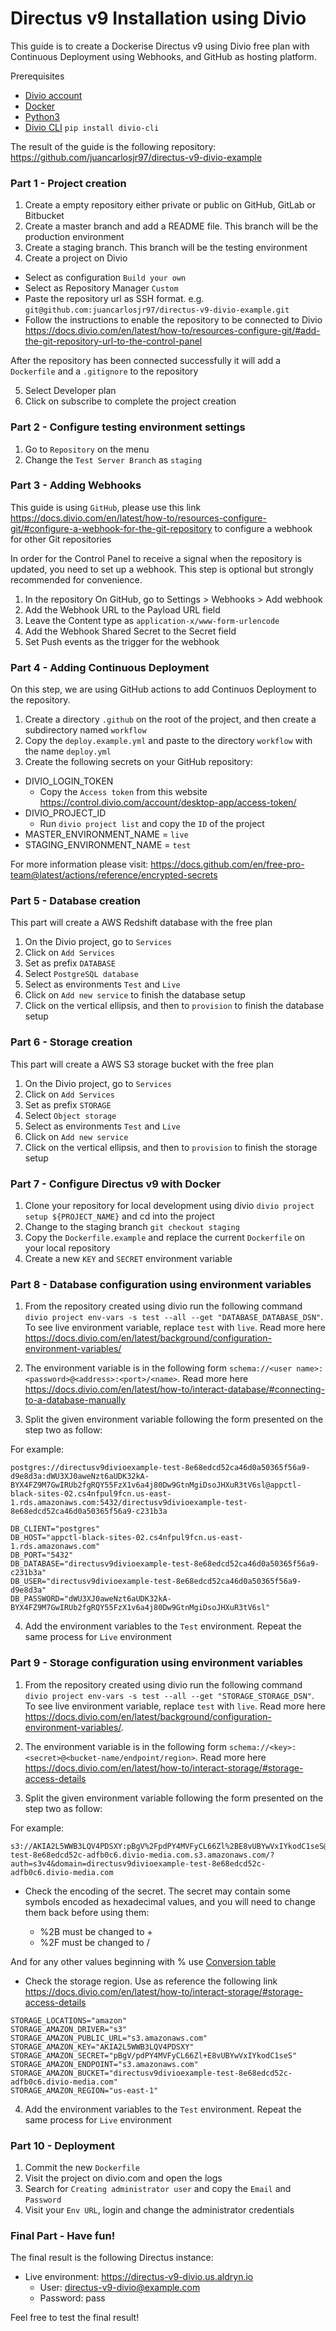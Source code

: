 # Directus v9 Installation using Divio

This guide is to create a Dockerise Directus v9 using Divio free plan with Continuous Deployment using Webhooks, and GitHub as hosting platform.

Prerequisites

- [Divio account](https://www.divio.com/)
- [Docker](https://docker.com/)
- [Python3](https://www.python.org/)
- [Divio CLI](https://docs.divio.com/en/latest/reference/divio-cli/) `pip install divio-cli`

The result of the guide is the following repository: https://github.com/juancarlosjr97/directus-v9-divio-example

### Part 1 - Project creation

1. Create a empty repository either private or public on GitHub, GitLab or Bitbucket
2. Create a master branch and add a README file. This branch will be the production environment
3. Create a staging branch. This branch will be the testing environment
4. Create a project on Divio

- Select as configuration `Build your own`
- Select as Repository Manager `Custom`
- Paste the repository url as SSH format. e.g. `git@github.com:juancarlosjr97/directus-v9-divio-example.git`
- Follow the instructions to enable the repository to be connected to Divio https://docs.divio.com/en/latest/how-to/resources-configure-git/#add-the-git-repository-url-to-the-control-panel

After the repository has been connected successfully it will add a `Dockerfile` and a `.gitignore` to the repository

5. Select Developer plan
6. Click on subscribe to complete the project creation

### Part 2 - Configure testing environment settings

1. Go to `Repository` on the menu
2. Change the `Test Server Branch` as `staging`

### Part 3 - Adding Webhooks

This guide is using `GitHub`, please use this link https://docs.divio.com/en/latest/how-to/resources-configure-git/#configure-a-webhook-for-the-git-repository to configure a webhook for other Git repositories

In order for the Control Panel to receive a signal when the repository is updated, you need to set up a webhook. This step is optional but strongly recommended for convenience.

1.  In the repository On GitHub, go to Settings > Webhooks > Add webhook
2.  Add the Webhook URL to the Payload URL field
3.  Leave the Content type as `application-x/www-form-urlencode`
4.  Add the Webhook Shared Secret to the Secret field
5.  Set Push events as the trigger for the webhook

### Part 4 - Adding Continuous Deployment

On this step, we are using GitHub actions to add Continuos Deployment to the repository.

1. Create a directory `.github` on the root of the project, and then create a subdirectory named `workflow`
2. Copy the `deploy.example.yml` and paste to the directory `workflow` with the name `deploy.yml`
3. Create the following secrets on your GitHub repository:

- DIVIO_LOGIN_TOKEN
  - Copy the `Access token` from this website https://control.divio.com/account/desktop-app/access-token/
- DIVIO_PROJECT_ID
  - Run `divio project list` and copy the `ID` of the project
- MASTER_ENVIRONMENT_NAME = `live`
- STAGING_ENVIRONMENT_NAME = `test`

For more information please visit: https://docs.github.com/en/free-pro-team@latest/actions/reference/encrypted-secrets

### Part 5 - Database creation

This part will create a AWS Redshift database with the free plan

1. On the Divio project, go to `Services`
2. Click on `Add Services`
3. Set as prefix `DATABASE`
4. Select `PostgreSQL database`
5. Select as environments `Test` and `Live`
6. Click on `Add new service` to finish the database setup
7. Click on the vertical ellipsis, and then to `provision` to finish the database setup

### Part 6 - Storage creation

This part will create a AWS S3 storage bucket with the free plan

1. On the Divio project, go to `Services`
2. Click on `Add Services`
3. Set as prefix `STORAGE`
4. Select `Object storage`
5. Select as environments `Test` and `Live`
6. Click on `Add new service`
7. Click on the vertical ellipsis, and then to `provision` to finish the storage setup

### Part 7 - Configure Directus v9 with Docker

1. Clone your repository for local development using divio `divio project setup ${PROJECT_NAME}` and cd into the project
2. Change to the staging branch `git checkout staging`
3. Copy the `Dockerfile.example` and replace the current `Dockerfile` on your local repository
4. Create a new `KEY` and `SECRET` environment variable

### Part 8 - Database configuration using environment variables

1. From the repository created using divio run the following command `divio project env-vars -s test --all --get "DATABASE_DATABASE_DSN"`. To see live environment variable, replace `test` with `live`. Read more here https://docs.divio.com/en/latest/background/configuration-environment-variables/

2. The environment variable is in the following form `schema://<user name>:<password>@<address>:<port>/<name>`. Read more here https://docs.divio.com/en/latest/how-to/interact-database/#connecting-to-a-database-manually

3. Split the given environment variable following the form presented on the step two as follow:

For example:

```
postgres://directusv9divioexample-test-8e68edcd52ca46d0a50365f56a9-d9e8d3a:dWU3XJ0aweNzt6aUDK32kA-BYX4FZ9M7GwIRUb2fgRQY55FzX1v6a4j80Dw9GtnMgiDsoJHXuR3tV6sl@appctl-black-sites-02.cs4nfpul9fcn.us-east-1.rds.amazonaws.com:5432/directusv9divioexample-test-8e68edcd52ca46d0a50365f56a9-c231b3a
```

```
DB_CLIENT="postgres"
DB_HOST="appctl-black-sites-02.cs4nfpul9fcn.us-east-1.rds.amazonaws.com"
DB_PORT="5432"
DB_DATABASE="directusv9divioexample-test-8e68edcd52ca46d0a50365f56a9-c231b3a"
DB_USER="directusv9divioexample-test-8e68edcd52ca46d0a50365f56a9-d9e8d3a"
DB_PASSWORD="dWU3XJ0aweNzt6aUDK32kA-BYX4FZ9M7GwIRUb2fgRQY55FzX1v6a4j80Dw9GtnMgiDsoJHXuR3tV6sl"
```

4. Add the environment variables to the `Test` environment. Repeat the same process for `Live` environment

### Part 9 - Storage configuration using environment variables

1. From the repository created using divio run the following command `divio project env-vars -s test --all --get "STORAGE_STORAGE_DSN"`. To see live environment variable, replace `test` with `live`. Read more here https://docs.divio.com/en/latest/background/configuration-environment-variables/.

2. The environment variable is in the following form `schema://<key>:<secret>@<bucket-name/endpoint/region>`. Read more here https://docs.divio.com/en/latest/how-to/interact-storage/#storage-access-details

3. Split the given environment variable following the form presented on the step two as follow:

For example:

```
s3://AKIA2L5WWB3LQV4PDSXY:pBgV%2FpdPY4MVFyCL66Zl%2BE8vUBYwVxIYkodC1seS@directusv9divioexample-test-8e68edcd52c-adfb0c6.divio-media.com.s3.amazonaws.com/?auth=s3v4&domain=directusv9divioexample-test-8e68edcd52c-adfb0c6.divio-media.com
```

- Check the encoding of the secret. The secret may contain some symbols encoded as hexadecimal values, and you will need to change them back before using them:

  - %2B must be changed to +
  - %2F must be changed to /

And for any other values beginning with % use [Conversion table](https://en.wikipedia.org/wiki/ASCII#Printable_characters)

- Check the storage region. Use as reference the following link https://docs.divio.com/en/latest/how-to/interact-storage/#storage-access-details

```
STORAGE_LOCATIONS="amazon"
STORAGE_AMAZON_DRIVER="s3"
STORAGE_AMAZON_PUBLIC_URL="s3.amazonaws.com"
STORAGE_AMAZON_KEY="AKIA2L5WWB3LQV4PDSXY"
STORAGE_AMAZON_SECRET="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"
STORAGE_AMAZON_ENDPOINT="s3.amazonaws.com"
STORAGE_AMAZON_BUCKET="directusv9divioexample-test-8e68edcd52c-adfb0c6.divio-media.com"
STORAGE_AMAZON_REGION="us-east-1"
```

4. Add the environment variables to the `Test` environment. Repeat the same process for `Live` environment

### Part 10 - Deployment

1. Commit the new `Dockerfile`
2. Visit the project on divio.com and open the logs
3. Search for `Creating administrator user` and copy the `Email` and `Password`
4. Visit your `Env URL`, login and change the administrator credentials

### Final Part - Have fun!

The final result is the following Directus instance:

- Live environment: https://directus-v9-divio.us.aldryn.io
  - User: directus-v9-divio@example.com
  - Password: pass

Feel free to test the final result!
